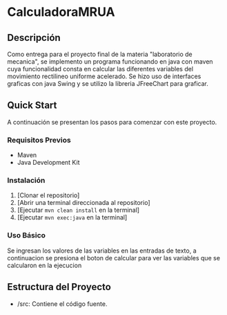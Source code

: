 # CalculadoraMRUA
## Descripción
Como entrega para el proyecto final de la materia "laboratorio de mecanica", 
se implemento un programa funcionando en java con maven cuya funcionalidad consta en calcular
las diferentes variables del movimiento rectilineo uniforme acelerado. Se hizo uso de interfaces graficas 
con java Swing y se utilizo la libreria JFreeChart para graficar.

## Quick Start
A continuación se presentan los pasos para comenzar con este proyecto.

### Requisitos Previos
- Maven
- Java Development Kit

### Instalación
1. [Clonar el repositorio]
2. [Abrir una terminal direccionada al repositorio]
3. [Ejecutar `mvn clean install` en la terminal]
4. [Ejecutar `mvn exec:java` en la terminal]

### Uso Básico
Se ingresan los valores de las variables en las entradas de texto,
a continuacion se presiona el boton de calcular para ver las variables 
que se calcularon en la ejecucion

## Estructura del Proyecto
- /src: Contiene el código fuente.

